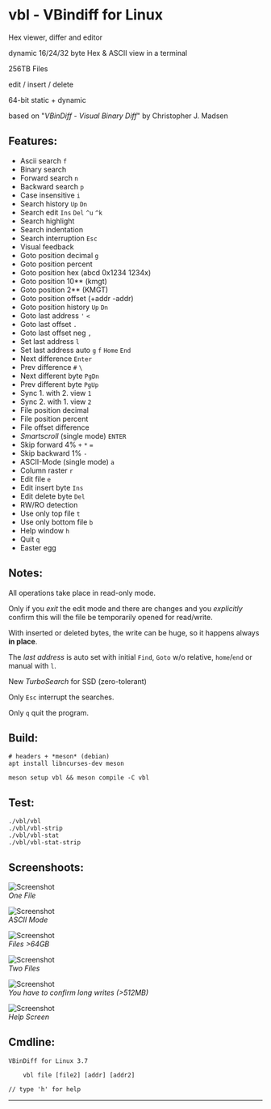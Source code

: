 vbl - VBindiff for Linux
========================

Hex viewer, differ and editor

dynamic 16/24/32 byte Hex & ASCII view in a terminal

256TB Files

edit / insert / delete

64-bit static + dynamic

based on "*VBinDiff - Visual Binary Diff*" by Christopher J. Madsen

Features:
---------

 - Ascii search `f`
 - Binary search
 - Forward search `n`
 - Backward search `p`
 - Case insensitive `i`
 - Search history `Up` `Dn`
 - Search edit `Ins` `Del` `^u` `^k`
 - Search highlight
 - Search indentation
 - Search interruption `Esc`
 - Visual feedback
 - Goto position decimal `g`
 - Goto position percent
 - Goto position hex (abcd 0x1234 1234x)
 - Goto position 10** (kmgt)
 - Goto position 2** (KMGT)
 - Goto position offset (+addr -addr)
 - Goto position history `Up` `Dn`
 - Goto last address `'` `<`
 - Goto last offset `.`
 - Goto last offset neg `,`
 - Set  last address `l`
 - Set  last address auto `g` `f` `Home` `End`
 - Next difference `Enter`
 - Prev difference `#` `\`
 - Next different byte `PgDn`
 - Prev different byte `PgUp`
 - Sync 1. with 2. view `1`
 - Sync 2. with 1. view `2`
 - File position decimal
 - File position percent
 - File offset difference
 - _Smartscroll_ (single mode) `ENTER`
 - Skip forward 4% `+` `*` `=`
 - Skip backward 1% `-`
 - ASCII-Mode (single mode) `a`
 - Column raster `r`
 - Edit file `e`
 - Edit insert byte `Ins`
 - Edit delete byte `Del`
 - RW/RO detection
 - Use only top file `t`
 - Use only bottom file `b`
 - Help window `h`
 - Quit `q`
 - Easter egg

Notes:
------

All operations take place in read-only mode.

Only if you _exit_ the edit mode and there are changes and you _explicitly_ confirm this will the file be temporarily opened for read/write.

With inserted or deleted bytes, the write can be huge, so it happens always **in place**.

The _last address_ is auto set with initial `Find`, `Goto` w/o relative, `home`/`end` or manual with `l`.

New _TurboSearch_ for SSD (zero-tolerant)

Only `Esc` interrupt the searches.

Only `q` quit the program.

Build:
------

```
# headers + *meson* (debian)
apt install libncurses-dev meson

meson setup vbl && meson compile -C vbl
```

Test:
-----

```
./vbl/vbl
./vbl/vbl-strip
./vbl/vbl-stat
./vbl/vbl-stat-strip
```

Screenshoots:
-------------

![Screenshot](pics/one.jpg)  
*One File*

![Screenshot](pics/ascii.jpg)  
*ASCII Mode*

![Screenshot](pics/64gb.jpg)  
*Files >64GB*

![Screenshot](pics/two.jpg)  
*Two Files*

![Screenshot](pics/ask.png)  
*You have to confirm long writes (>512MB)*

![Screenshot](pics/help.png)  
*Help Screen*

Cmdline:
--------

```
VBinDiff for Linux 3.7

	vbl file [file2] [addr] [addr2]

// type 'h' for help
```

-----

